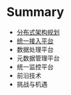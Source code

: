 # Summary

* [分布式架构规划](README.md)
* [统一接入平台](chapter1.md)
* 数据处理平台
* 元数据管理平台
* 统一监控平台
* 前沿技术
* 挑战与机遇

